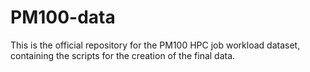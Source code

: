 # PM100-data
This is the official repository for the PM100 HPC job workload dataset, containing the scripts for the creation of the final data.
